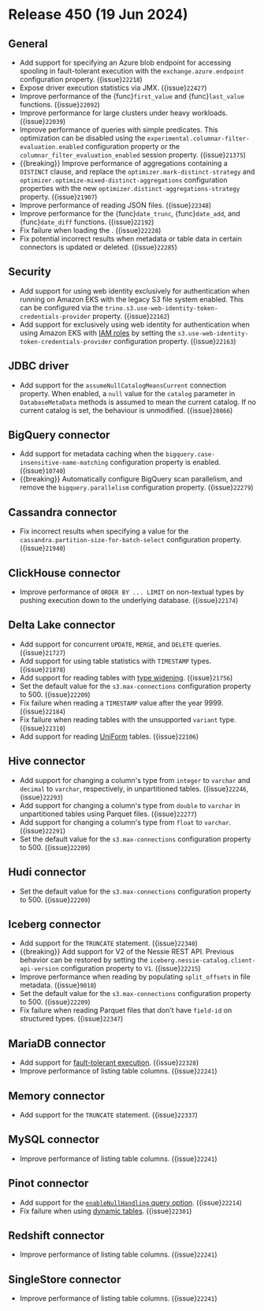 # Release 450 (19 Jun 2024)

## General

* Add support for specifying an Azure blob endpoint for accessing spooling in
  fault-tolerant execution with the `exchange.azure.endpoint` configuration
  property. ({issue}`22218`)
* Expose driver execution statistics via JMX. ({issue}`22427`)
* Improve performance of the {func}`first_value` and {func}`last_value`
  functions. ({issue}`22092`)
* Improve performance for large clusters under heavy workloads. ({issue}`22039`)
* Improve performance of queries with simple predicates. This optimization can
  be disabled using the `experimental.columnar-filter-evaluation.enabled`
  configuration property or the `columnar_filter_evaluation_enabled` session
  property. ({issue}`21375`)
* {{breaking}} Improve performance of aggregations containing a `DISTINCT`
  clause, and replace the `optimizer.mark-distinct-strategy` and
  `optimizer.optimize-mixed-distinct-aggregations` configuration properties with
  the new `optimizer.distinct-aggregations-strategy` property. ({issue}`21907`)
* Improve performance of reading JSON files. ({issue}`22348`)
* Improve performance for the {func}`date_trunc`, {func}`date_add`, and
  {func}`date_diff` functions. ({issue}`22192`)
* Fix failure when loading the [](/admin/event-listeners-openlineage). ({issue}`22228`)
* Fix potential incorrect results when metadata or table data in certain
  connectors is updated or deleted. ({issue}`22285`)

## Security

* Add support for using web identity exclusively for authentication when running
  on Amazon EKS with the legacy S3 file system enabled. This can be configured
  via the `trino.s3.use-web-identity-token-credentials-provider` property. ({issue}`22162`)
* Add support for exclusively using web identity for authentication when using
  Amazon EKS with
  [IAM roles](https://docs.aws.amazon.com/eks/latest/userguide/iam-roles-for-service-accounts.html)
  by setting the
  `s3.use-web-identity-token-credentials-provider` configuration property. ({issue}`22163`)

## JDBC driver

* Add support for the `assumeNullCatalogMeansCurrent` connection property. When
  enabled, a `null` value for the `catalog` parameter in `DatabaseMetaData`
  methods is assumed to mean the current catalog. If no current catalog is
  set, the behaviour is unmodified. ({issue}`20866`)

## BigQuery connector

* Add support for metadata caching when the
  `bigquery.case-insensitive-name-matching` configuration property is enabled. ({issue}`10740`)
* {{breaking}} Automatically configure BigQuery scan parallelism, and remove the
  `bigquery.parallelism` configuration property. ({issue}`22279`)

## Cassandra connector

* Fix incorrect results when specifying a value for the
  `cassandra.partition-size-for-batch-select` configuration property. ({issue}`21940`)

## ClickHouse connector

* Improve performance of `ORDER BY ... LIMIT` on non-textual types by pushing
  execution down to the underlying database. ({issue}`22174`)

## Delta Lake connector

* Add support for concurrent `UPDATE`, `MERGE`, and `DELETE` queries. ({issue}`21727`)
* Add support for using table statistics with `TIMESTAMP` types. ({issue}`21878`)
* Add support for reading tables with
  [type widening](https://docs.delta.io/latest/delta-type-widening.html). ({issue}`21756`)
* Set the default value for the `s3.max-connections` configuration property
  to 500. ({issue}`22209`)
* Fix failure when reading a `TIMESTAMP` value after the year 9999. ({issue}`22184`)
* Fix failure when reading tables with the unsupported `variant` type. ({issue}`22310`)
* Add support for reading
  [UniForm](https://docs.delta.io/latest/delta-uniform.html) tables. ({issue}`22106`)

## Hive connector

* Add support for changing a column's type from `integer` to `varchar` and
  `decimal` to `varchar`, respectively, in unpartitioned tables. ({issue}`22246`, {issue}`22293`)
* Add support for changing a column's type from `double` to `varchar` in
  unpartitioned tables
  using Parquet files. ({issue}`22277`)
* Add support for changing a column's type from `float` to `varchar`. ({issue}`22291`)
* Set the default value for the `s3.max-connections` configuration property
  to 500. ({issue}`22209`)

## Hudi connector

* Set the default value for the `s3.max-connections` configuration property
  to 500. ({issue}`22209`)

## Iceberg connector

* Add support for the `TRUNCATE` statement. ({issue}`22340`)
* {{breaking}} Add support for V2 of the Nessie REST API. Previous behavior can
  be restored by setting the `iceberg.nessie-catalog.client-api-version`
  configuration property to `V1`. ({issue}`22215`)
* Improve performance when reading by populating `split_offsets` in file
  metadata. ({issue}`9018`)
* Set the default value for the `s3.max-connections` configuration property
  to 500. ({issue}`22209`)
* Fix failure when reading Parquet files that don't have `field-id` on
  structured types. ({issue}`22347`)

## MariaDB connector

* Add support for [fault-tolerant execution](/admin/fault-tolerant-execution). ({issue}`22328`)
* Improve performance of listing table columns. ({issue}`22241`)

## Memory connector

* Add support for the `TRUNCATE` statement. ({issue}`22337`)

## MySQL connector

* Improve performance of listing table columns. ({issue}`22241`)

## Pinot connector

* Add support for the
  [`enableNullHandling` query option](https://docs.pinot.apache.org/developers/advanced/null-value-support#advanced-null-handling-support). ({issue}`22214`)
* Fix failure when using [dynamic tables](pinot-dynamic-tables). ({issue}`22301`)

## Redshift connector

* Improve performance of listing table columns. ({issue}`22241`)

## SingleStore connector

* Improve performance of listing table columns. ({issue}`22241`)
